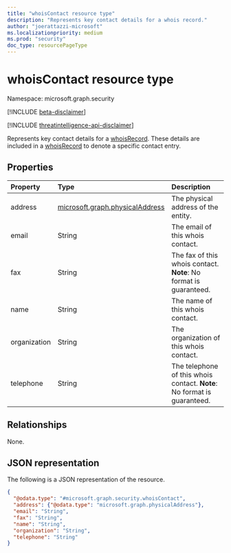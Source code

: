 ```yaml
---
title: "whoisContact resource type"
description: "Represents key contact details for a whois record."
author: "joerattazzi-microsoft"
ms.localizationpriority: medium
ms.prod: "security"
doc_type: resourcePageType
---
```


# whoisContact resource type

Namespace: microsoft.graph.security

[!INCLUDE [beta-disclaimer](../../includes/beta-disclaimer.md)]

[!INCLUDE [threatintelligence-api-disclaimer](../../includes/threatintelligence-api-disclaimer.md)]

Represents key contact details for a [whoisRecord](../resources/security-whoisrecord.md). These details are included in a [whoisRecord](../resources/security-whoisrecord.md) to denote a specific contact entry.

## Properties

|Property|Type|Description|
|:---|:---|:---|
|address|[microsoft.graph.physicalAddress](../resources/physicaladdress.md)|The physical address of the entity.|
|email|String|The email of this whois contact.|
|fax|String|The fax of this whois contact. **Note**: No format is guaranteed.|
|name|String|The name of this whois contact.|
|organization|String|The organization of this whois contact.|
|telephone|String|The telephone of this whois contact. **Note**: No format is guaranteed.|

## Relationships

None.

## JSON representation

The following is a JSON representation of the resource.

<!-- {
  "blockType": "resource",
  "@odata.type": "microsoft.graph.security.whoisContact"
}
-->
``` json
{
  "@odata.type": "#microsoft.graph.security.whoisContact",
  "address": {"@odata.type": "microsoft.graph.physicalAddress"},
  "email": "String",
  "fax": "String",
  "name": "String",
  "organization": "String",
  "telephone": "String"
}
```

